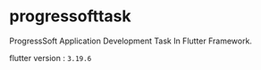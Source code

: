 # progressofttask

ProgressSoft Application Development Task In Flutter Framework.

flutter version : `3.19.6`
